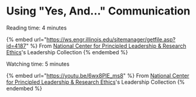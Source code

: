 # Using "Yes, And..." Communication

Reading time: 4 minutes

{% embed url="https://ws.engr.illinois.edu/sitemanager/getfile.asp?id=4187" %}
From [National Center for Principled Leadership & Research Ethics](https://ncpre.csl.illinois.edu/)'s Leadership Collection
{% endembed %}

Watching time: 5 minutes

{% embed url="https://youtu.be/6wx8PlE_ms8" %}
From [National Center for Principled Leadership & Research Ethics](https://ncpre.csl.illinois.edu/)'s Leadership Collection
{% endembed %}
